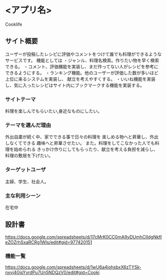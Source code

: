# <アプリ名>
Cooklife
## サイト概要
ユーザーが投稿したレシピに評価やコメントをつけて誰でも料理ができるようなサービスです。
機能としては
・ジャンル、料理名検索。作りたい物を早く検索できる。
・コメント、評価機能を実装し、まだ作ってない人がレシピを参考にできるようにする。
・ランキング機能。他のユーザーが評価した数が多いほど上位に来るシステムを実装し、
献立を考えやすくする。
・いいね機能を実装し、気に入ったレシピはサイト内にブックマークする機能を実装する。


### サイトテーマ
料理を楽しんでもらいたい,身近なものにしたい。

### テーマを選んだ理由
外出自粛が続く中、家でできる事で日々の料理を
楽しめる物へと昇華し、外出しなくてできる
趣味へと昇華させたい。
また。料理をしてこなかった人でも料理を始められる
きっかけ作りにしてもらったり、献立を考える負担を減らし、
料理の敷居を下げたい。

### ターゲットユーザ
主婦、学生、社会人。

### 主な利用シーン
在宅中

## 設計書
https://docs.google.com/spreadsheets/d/17cMrK0CC0mA9yDUmhCIIdgNkfIeZOZrhSxaRCRg1Wls/edit#gid=977420151
### 機能一覧
https://docs.google.com/spreadsheets/d/1wU6a4johsbxX6zTYSk-nxvj4GjsYvrdPu7Un5NDQzV0/edit#gid=Cooki


